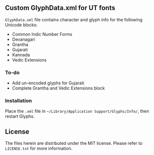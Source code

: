 ## Custom GlyphData.xml for UT fonts

`GlyphData.xml` file contains character and glyph info for the following Unicode blocks:

- Common Indic Number Forms
- Devanagari
- Grantha
- Gujarati
- Kannada
- Vedic Extensions

### To-do

- Add un-encoded glyphs for Gujarati
- Complete Grantha and Vedic Extensions block

### Installation

Place the `.xml` file in `~/Library/Application Support/Glyphs/Info/`, then restart Glyphs.

## License

The files herein are distributed under the MIT license. Please refer to `LICENSE.txt` for more information.